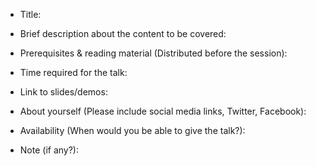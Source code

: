 - Title:

- Brief description about the content to be covered:

- Prerequisites & reading material (Distributed before the session):

- Time required for the talk:

- Link to slides/demos:

- About yourself (Please include social media links, Twitter, Facebook):

- Availability (When would you be able to give the talk?):

- Note (if any?):
